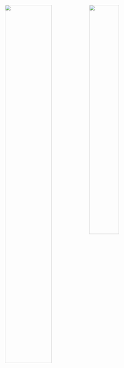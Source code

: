 <div align="center">
  
  <img width="55%" style="float: left" src = "https://github-readme-stats.vercel.app/api?username=edgar-zigis&show_icons=true&count_private=true&theme=swift&hide_border=true&hide=issues,contribs&bg_color=00000000">
  <img width="44%" style="float: left" src = "https://github-readme-streak-stats.herokuapp.com/?user=edgar-zigis&theme=swift&hide_border=true&background=FFFFFF00">
</div>

<!--
**edgar-zigis/edgar-zigis** is a ✨ _special_ ✨ repository because its `README.md` (this file) appears on your GitHub profile.

Here are some ideas to get you started:

- 🔭 I’m currently working on ...
- 🌱 I’m currently learning ...
- 👯 I’m looking to collaborate on ...
- 🤔 I’m looking for help with ...
- 💬 Ask me about ...
- 📫 How to reach me: ...
- 😄 Pronouns: ...
- ⚡ Fun fact: ...
-->

